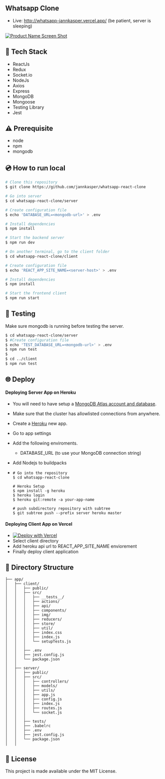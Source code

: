 ## Whatsapp Clone
- Live: http://whatsapp-jannkasper.vercel.app/ (be patient, server is sleeping)

[![Product Name Screen Shot][product-screenshot]](https://github.com/jannkasper/whatsapp-react-clone/blob/master/images/video.gif)

## :rocket: Tech Stack

- ReactJs
- Redux
- Socket.io
- NodeJs
- Axios
- Express
- MongoDB
- Mongoose
- Testing Library
- Jest

## :warning: Prerequisite

- node
- npm
- mongodb

## :cd: How to run local

```bash
# Clone this repository
$ git clone https://github.com/jannkasper/whatsapp-react-clone

# Go into server
$ cd whatsapp-react-clone/server

# Create configuration file
$ echo 'DATABASE_URL=<mongodb-url>' > .env

# Install dependencies
$ npm install

# Start the backend server
$ npm run dev

# On another terminal, go to the client folder
$ cd whatsapp-react-clone/client

# Create configuration file
$ echo 'REACT_APP_SITE_NAME=<server-host>' > .env

# Install dependencies
$ npm install

# Start the frontend client
$ npm run start
```

## :mag_right: Testing

Make sure mongodb is running before testing the server.

```bash
$ cd whatsapp-react-clone/server
$ #Create configuration file
$ echo 'TEST_DATABASE_URL=<mongodb-url>' > .env
$ npm run test
$
$ cd ../client
$ npm run test
```

## :globe_with_meridians: Deploy

#### Deploying Server App on Heroku

-  You will need to have setup a [MongoDB Atlas account and database](https://docs.atlas.mongodb.com/getting-started/).
- Make sure that the cluster has allowlisted connections from anywhere.
- Create a [Heroku](https://dashboard.heroku.com/new-app) new app.
- Go to app settings
- Add the following enviroments.
    - DATABASE_URL (to use your MongoDB connection string)
- Add Nodejs to buildpacks

-
      # Go into the repository
      $ cd whatsapp-react-clone

      # Heroku Setup
      $ npm install -g heroku
      $ heroku login
      $ heroku git:remote -a your-app-name

      # push subdirectory repository with subtree
      $ git subtree push --prefix server heroku master

#### Deploying Client App on Vercel

- [![Deploy with Vercel](https://vercel.com/button)](https://vercel.com/new/git/external?repository-url=https%3A%2F%2Fgithub.com%2Fjannkasper%2Fwhatsapp-react-clone&env=REACT_APP_SITE_NAME)
- Select client directory
- Add heroku api url to REACT_APP_SITE_NAME enviorement
- Finally deploy client application


## :book: Directory Structure

```
├── app/
│   ├── client/
│   │   ├── public/
│   │   ├── src/
│   │   │   ├── __tests__/
│   │   │   ├── actions/
│   │   │   ├── api/
│   │   │   ├── components/
│   │   │   ├── img/
│   │   │   ├── reducers/
│   │   │   ├── store/
│   │   │   ├── util/
│   │   │   ├── index.css
│   │   │   ├── index.js
│   │   │   └── setupTests.js
│   │   │
│   │   ├── .env
│   │   ├── jest.config.js
│   │   └── package.json
│   │
│   ├── server/
│   │   ├── public/
│   │   ├── src/
│   │   │   ├── controllers/
│   │   │   ├── models/
│   │   │   ├── utils/
│   │   │   ├── app.js
│   │   │   ├── config.js
│   │   │   ├── index.js
│   │   │   ├── routes.js
│   │   │   └── socket.js
│   │   │
│   │   ├── tests/
│   │   ├── .babelrc
│   │   ├── .env
│   │   ├── jest.config.js
│   │   └── package.json
│   │
```

## :memo: License

This project is made available under the MIT License.





<!-- MARKDOWN LINKS & IMAGES -->
[product-screenshot]: images/video.gif
